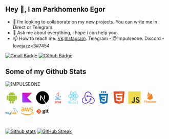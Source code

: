 ## Hey 👋, I am Parkhomenko Egor
<!-- - 🔭 **I’m currently working in StudentsLab, where i am developing android app "EffectiveAndroid". It helps users learn mobile developing. If you want to test it, you can dm me. -->
- 👯 I’m looking to collaborate on my new projects. You can write me in Direct or Telegram.
- 💬 Ask me about everything, i hope i can help you.
- 📫 How to reach me: [Vk](https://vk.com/1mpulseone).[Instagram](https://www.instagram.com/l0ve_jazz). Telegram - @1mpulseone. Discord - lovejazz<3#7454

[![Gmail Badge](https://img.shields.io/badge/-parkhomenko2049@gmail.com-c14438?style=flat&logo=Gmail&logoColor=white&link=mailto:parkhomenko2049@gmail.com)](mailto:parkhomenko2049@gmail.com) [![Github Badge](https://img.shields.io/badge/-1MPULSEONE-grey?style=flat&logo=github&logoColor=white&link=https://github.com/1MPULSEONE/)](https://www.github.com/1MPULSEONE/)
## Some of my Github Stats
<p align=left> <img src=https://komarev.com/ghpvc/?username=1MPULSEONE alt=1MPULSEONE /> </p>

<div>
  <img src="https://github.com/devicons/devicon/blob/master/icons/android/android-original.svg" title="Android" alt="Android" width"40" height="40"/>&nbsp;
  <img src="https://github.com/devicons/devicon/blob/master/icons/kotlin/kotlin-original.svg" title="Kotlin" alt="Kotlin" width"40" height="40"/>&nbsp;
    <img src="https://github.com/devicons/devicon/blob/master/icons/nextjs/nextjs-original.svg" title="Next" alt="Kotlin" width"40" height="40"/>&nbsp;
  <img src="https://github.com/devicons/devicon/blob/master/icons/java/java-original-wordmark.svg" title="Java" alt="Java" width="40" height="40"/>&nbsp;
  <img src="https://github.com/devicons/devicon/blob/master/icons/react/react-original-wordmark.svg" title="React" alt="React" width="40" height="40"/>&nbsp;
  <img src="https://github.com/devicons/devicon/blob/master/icons/redux/redux-original.svg" title="Redux" alt="Redux " width="40" height="40"/>&nbsp;
  <img src="https://github.com/devicons/devicon/blob/master/icons/css3/css3-plain-wordmark.svg"  title="CSS3" alt="CSS" width="40" height="40"/>&nbsp;
  <img src="https://github.com/devicons/devicon/blob/master/icons/html5/html5-original.svg" title="HTML5" alt="HTML" width="40" height="40"/>&nbsp;
  <img src="https://github.com/devicons/devicon/blob/master/icons/javascript/javascript-original.svg" title="JavaScript" alt="JavaScript" width="40" height="40"/>&nbsp;
  <img src="https://github.com/devicons/devicon/blob/master/icons/firebase/firebase-plain-wordmark.svg" title="Firebase" alt="Firebase" width="40" height="40"/>&nbsp;
  <img src="https://github.com/devicons/devicon/blob/master/icons/mysql/mysql-original-wordmark.svg" title="MySQL"  alt="MySQL" width="40" height="40"/>&nbsp;
  <img src="https://github.com/devicons/devicon/blob/master/icons/amazonwebservices/amazonwebservices-plain-wordmark.svg" title="AWS" alt="AWS" width="40" height="40"/>&nbsp;
  <img src="https://github.com/devicons/devicon/blob/master/icons/git/git-original-wordmark.svg" title="Git" **alt="Git" width="40" height="40"/>
</div>

</br>

[![Github stats](https://github-readme-stats.vercel.app/api?username=1MPULSEONE&show_icons=true&include_all_commits=true)](https://github.com/1MPULSEONE/github-readme-stats)
[![GitHub Streak](https://streak-stats.demolab.com?user=1MPULSEONE&theme=dark&hide_border=true)](https://git.io/streak-stats)


<!--
**1MPULSEONE/1MPULSEONE** is a ✨ _special_ ✨ repository because its `README.md` (this file) appears on your GitHub profile.

Here are some ideas to get you started:

- 🔭 I’m currently working on my new Android app. It`s called KYLE and it will help you to keep your passwords save. Check my repasitories!
- 🌱 I’m currently learning Java,Android,SQL,Firebase,Python.
- 👯 I’m looking to collaborate on my new projects. You can write me in Direct or Telegram.
- 💬 Ask me about everything, i hope i can help you.
- 📫 How to reach me: 1. My email - parkhomenko2049@gmail.com. 2. My vk - https://vk.com/1mpulseone. 3. My instagram - https://www.instagram.com/l0ve_jazz
-->
